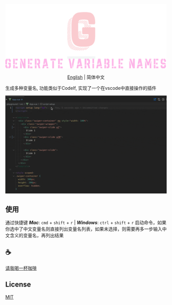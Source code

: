 <p align="center">
<img height="200" src="./assets/kv.png" alt="to unocss">
</p>
<p align="center"> <a href="./README.md">English</a> | 简体中文</p>

生成多种变量名, 功能类似于CodeIf, 实现了一个在vscode中直接操作的插件

![demo](/assets/demo.gif)

## 使用
通过快捷键 ***Mac***: `cmd` + `shift` + `r` | ***Windows***: `ctrl` + `shift` + `r` 启动命令，如果你选中了中文变量名则直接列出变量名列表，如果未选择，则需要再多一步输入中文含义的变量名，再列出结果

## :coffee:

[请我喝一杯咖啡](https://github.com/Simon-He95/sponsor)

## License

[MIT](./license)
